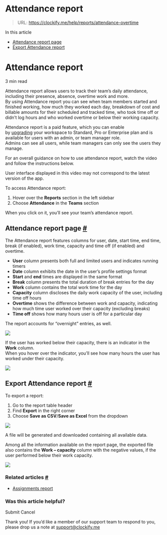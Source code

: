 # Attendance report

> URL: https://clockify.me/help/reports/attendance-overtime

In this article

* [Attendance report page](#attendance-report-page)
* [Export Attendance report](#export-attendance-report)

# Attendance report

3 min read

Attendance report allows users to track their team’s daily attendance, including their presence, absence, overtime work and more.  
By using Attendance report you can see when team members started and finished working, how much they worked each day, breakdown of cost and billable amounts for their scheduled and tracked time, who took time off or didn’t log hours and who worked overtime or below their working capacity.

Attendance report is a paid feature, which you can enable by [upgrading](https://clockify.me/pricing) your workspace to Standard, Pro or Enterprise plan and is available for users with an admin, or team manager role.  
Admins can see all users, while team managers can only see the users they manage.

For an overall guidance on how to use attendance report, watch the video and follow the instructions below.

User interface displayed in this video may not correspond to the latest version of the app.

To access Attendance report:

1. Hover over the **Reports** section in the left sidebar
2. Choose **Attendance** in the **Teams** section

When you click on it, you’ll see your team’s attendance report.

## Attendance report page [#](#attendance-report-page)

The Attendance report features columns for user, date, start time, end time, break (if enabled), work time, capacity and time off (if enabled) and overtime.

* **User** column presents both full and limited users and indicates running timers
* **Date** column exhibits the date in the user’s profile settings format
* **Start** and **end** times are displayed in the same format
* **Break** column presents the total duration of break entries for the day
* **Work** column contains the total work time for the day
* **Capacity** column discloses the daily work capacity of the user, including time off hours
* **Overtime** shows the difference between work and capacity, indicating how much time user worked over their capacity (excluding breaks)
* **Time off** shows how many hours user is off for a particular day

The report accounts for “overnight” entries, as well.

![](https://clockify.me/help/wp-content/uploads/2024/08/attendance_report_overtime-1024x593.png)

If the user has worked below their capacity, there is an indicator in the **Work** column.  
When you hover over the indicator, you’ll see how many hours the user has worked under their capacity.

![](https://clockify.me/help/wp-content/uploads/2024/07/Team-report-Attendance_1111-1024x576.png)

## Export Attendance report [#](#export-attendance-report)

To export a report:

1. Go to the report table header
2. Find **Export** in the right corner
3. Choose **Save as CSV**/**Save as Excel** from the dropdown

![](https://clockify.me/help/wp-content/uploads/2024/07/Screenshot-2024-07-15-at-13.20.37.png)

A file will be generated and downloaded containing all available data.

Among all the information available on the report page, the exported file also contains the **Work – capacity** column with the negative values, if the user performed below their work capacity.

![](https://clockify.me/help/wp-content/uploads/2024/07/Screenshot-2024-07-15-at-13.37.38-1024x90.png)

### Related articles [#](#related-articles)

* [Assignments report](https://clockify.me/help/reports/assignments-report)

### Was this article helpful?

Submit
Cancel

Thank you! If you’d like a member of our support team to respond to you, please drop us a note at support@clockify.me
